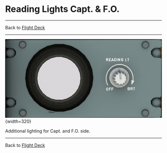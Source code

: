 # Reading Lights Capt. & F.O.

---

Back to [Flight Deck](../flight-deck.md)

---

![Reading Lights Capt. & F.O.](../../assets/a32nx-briefing/overhead-aft-panel/Capt-Reading-Light.png "Reading Lights Capt. & F.O."){width=320}

Additional lighting for Capt. and F.O. side.

---

Back to [Flight Deck](../flight-deck.md)

